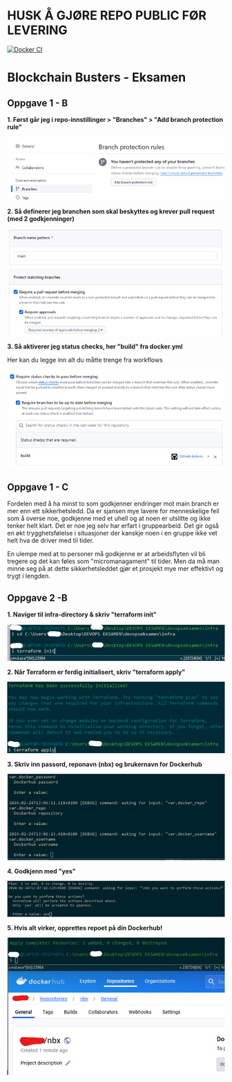 # HUSK Å GJØRE REPO PUBLIC FØR LEVERING


[![Docker CI](https://github.com/corpltd/devopseksamen/actions/workflows/docker.yml/badge.svg)](https://github.com/corpltd/devopseksamen/actions/workflows/docker.yml)

# Blockchain Busters - Eksamen

## Oppgave 1 - B
**1. Først går jeg i repo-innstillinger > "Branches" > "Add branch protection rule"**


![Bilde 1](bilder/1.png)

**2. Så definerer jeg branchen som skal beskyttes og krever pull request (med 2 godkjenninger)**


![Bilde 2](bilder/2.png)

**3. Så aktiverer jeg status checks, her "build" fra docker.yml**

Her kan du legge inn alt du måtte trenge fra workflows


![Bilde 4](bilder/4.png)


## Oppgave 1 - C

Fordelen med å ha minst to som godkjenner endringer mot main branch er mer enn ett sikkerhetsledd. Da er sjansen mye lavere for menneskelige feil som å overse noe, godkjenne med et uhell og at noen er utslitte og ikke tenker helt klart. Det er noe jeg selv har erfart i gruppearbeid. Det gir også en økt trygghetsfølelse i situasjoner der kanskje noen i en gruppe ikke vet helt hva de driver med til tider.


En ulempe med at to personer må godkjenne er at arbeidsflyten vil bli tregere og det kan føles som "micromanagament" til tider. Men da må man minne seg på at dette sikkerhetsleddet gjør et prosjekt mye mer effektivt og trygt i lengden.

## Oppgave 2 -B ##

**1. Naviger til infra-directory & skriv "terraform init"**


![2b-bilde1](bilder/1-2b.png)


**2. Når Terraform er ferdig initialisert, skriv "terraform apply"**


![2b-bilde2](bilder/2-2b.png)


**3. Skriv inn passord, reponavn (nbx) og brukernavn for Dockerhub**


![2b-bilde3](bilder/3-2b.png)


**4. Godkjenn med "yes"**


![2b-bilde4](bilder/4-2b.png)


**5. Hvis alt virker, opprettes repoet på din Dockerhub!**


![2b-bilde5](bilder/5-2b.png)
